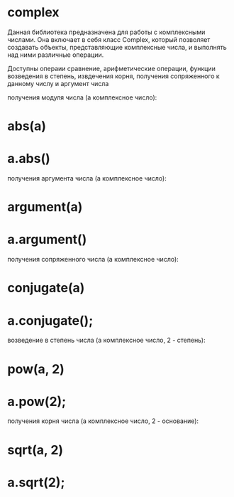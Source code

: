 # complex

Данная библиотека предназначена для работы с комплексными числами. Она включает в себя класс Complex, который позволяет создавать объекты, представляющие комплексные числа, и выполнять над ними различные операции.

Доступны операии сравнение, арифметические операции, функции возведения в степень, извдечения корня, получения сопряженного к данному числу и аргумент числа

получения модуля числа (a комплексное число):
# abs(a)
# a.abs()

получения аргумента числа (a комплексное число):
# argument(a)
# a.argument()

получения сопряженного числа (a комплексное число):
# conjugate(a)
# a.conjugate();

возведение в степень числа (a комплексное число, 2 - степень):
# pow(a, 2)
# a.pow(2);

получения корня числа (a комплексное число, 2 - основание):
# sqrt(a, 2)
# a.sqrt(2);
